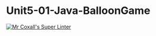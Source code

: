 # Unit5-01-Java-BalloonGame
[![Mr Coxall's Super Linter](https://github.com/ICS4U-Programming-Navin-Balekomebole/Unit5-01-Java-BalloonGame/workflows/Mr%20Coxall's%20Super%20Linter/badge.svg)](https://github.com/ICS4U-Programming-Navin-Balekomebole/Unit5-01-Java-BalloonGame/actions/)
